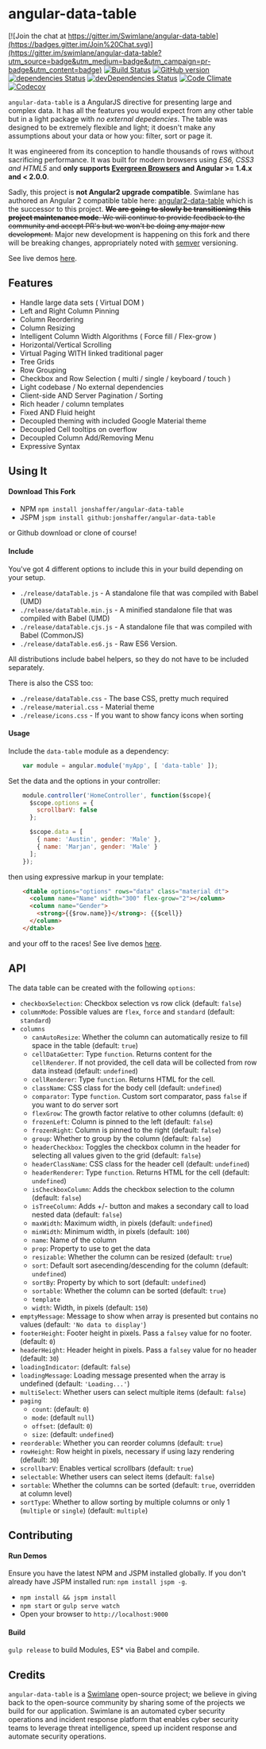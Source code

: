 # angular-data-table

[![Join the chat at https://gitter.im/Swimlane/angular-data-table](https://badges.gitter.im/Join%20Chat.svg)](https://gitter.im/swimlane/angular-data-table?utm_source=badge&utm_medium=badge&utm_campaign=pr-badge&utm_content=badge)
[![Build Status](https://travis-ci.org/jonshaffer/angular-data-table.svg?branch=master)](https://travis-ci.org/jonshaffer/angular-data-table)
[![GitHub version](https://badge.fury.io/gh/jonshaffer%2Fangular-data-table.svg)](https://badge.fury.io/gh/jonshaffer%2Fangular-data-table)
[![dependencies Status](https://img.shields.io/david/jonshaffer/angular-data-table.svg)](https://david-dm.org/jonshaffer/angular-data-table)
[![devDependencies Status](https://img.shields.io/david/dev/jonshaffer/angular-data-table.svg)](https://david-dm.org/jonshaffer/angular-data-table?type=dev)
[![Code Climate](https://codeclimate.com/github/jonshaffer/angular-data-table/badges/gpa.svg)](https://codeclimate.com/github/jonshaffer/angular-data-table)
[![Codecov](https://img.shields.io/codecov/c/github/jonshaffer/angular-data-table.svg)](https://codecov.io/gh/jonshaffer/angular-data-table)

`angular-data-table` is a AngularJS directive for presenting large and complex data.  It has all the features you would expect from any other table but in a light package with _no external depedencies_. The table was designed to be extremely flexible and light; it doesn't make any assumptions about your data or how you: filter, sort or page it.

It was engineered from its conception to handle thousands of rows without sacrificing performance.  It was built for modern browsers using _ES6, CSS3 and HTML5_ and **only supports [Evergreen Browsers](http://eisenbergeffect.bluespire.com/evergreen-browsers/) and Angular >= 1.4.x and < 2.0.0**.

Sadly, this project is **not Angular2 upgrade compatible**. Swimlane has authored an Angular 2 compatible table here: [angular2-data-table](https://github.com/swimlane/angular2-data-table) which is the successor to this project. ~~**We are going to slowly be transitioning this project maintenance mode**. We will continue to provide feedback to the community and accept PR's but we won't be doing any major new development.~~ Major new development is happening on this fork and there will be breaking changes, appropriately noted with [semver](http://semver.org/) versioning.

See live demos [here]( http://jonshaffer.github.io/angular-data-table/).

## Features

- Handle large data sets ( Virtual DOM )
- Left and Right Column Pinning
- Column Reordering
- Column Resizing
- Intelligent Column Width Algorithms ( Force fill / Flex-grow )
- Horizontal/Vertical Scrolling
- Virtual Paging WITH linked traditional pager
- Tree Grids
- Row Grouping
- Checkbox and Row Selection ( multi / single / keyboard / touch )
- Light codebase / No external dependencies
- Client-side AND Server Pagination / Sorting
- Rich header / column templates
- Fixed AND Fluid height
- Decoupled theming with included Google Material theme
- Decoupled Cell tooltips on overflow
- Decoupled Column Add/Removing Menu
- Expressive Syntax

## Using It

#### Download This Fork

- NPM `npm install jonshaffer/angular-data-table`
- JSPM `jspm install github:jonshaffer/angular-data-table`

or Github download or clone of course!



#### Include

You've got 4 different options to include this in your build depending on your setup.

- `./release/dataTable.js` - A standalone file that was compiled with Babel (UMD)
- `./release/dataTable.min.js` - A minified standalone file that was compiled with Babel (UMD)
- `./release/dataTable.cjs.js` - A standalone file that was compiled with Babel (CommonJS)
- `./release/dataTable.es6.js` - Raw ES6 Version.

All distributions include babel helpers, so they do not have to be included separately.

There is also the CSS too:

- `./release/dataTable.css` - The base CSS, pretty much required
- `./release/material.css` - Material theme
- `./release/icons.css` - If you want to show fancy icons when sorting

#### Usage

Include the `data-table` module as a dependency:

```javascript
    var module = angular.module('myApp', [ 'data-table' ]);
```

Set the data and the options in your controller:

```javascript
    module.controller('HomeController', function($scope){
      $scope.options = {
        scrollbarV: false
      };

      $scope.data = [
        { name: 'Austin', gender: 'Male' },
        { name: 'Marjan', gender: 'Male' }
      ];
    });
```

then using expressive markup in your template:

```html
    <dtable options="options" rows="data" class="material dt">
      <column name="Name" width="300" flex-grow="2"></column>
      <column name="Gender">
        <strong>{{$row.name}}</strong>: {{$cell}}
      </column>
    </dtable>
```

and your off to the races! See live demos [here](http://jonshaffer.github.io/angular-data-table/).

## API

The data table can be created with the following `options`:

- `checkboxSelection`: Checkbox selection vs row click (default: `false`)
- `columnMode`: Possible values are `flex`, `force` and `standard` (default: `standard`)
- `columns`
  - `canAutoResize`: Whether the column can automatically resize to fill space in the table (default: `true`)
  - `cellDataGetter`: Type `function`. Returns content for the `cellRenderer`. If not provided, the cell data will be collected from row data instead (default: `undefined`)
  - `cellRenderer`: Type `function`. Returns HTML for the cell.
  - `className`: CSS class for the body cell (default: `undefined`)
  - `comparator`: Type `function`. Custom sort comparator, pass `false` if you want to do server sort
  - `flexGrow`: The growth factor relative to other columns (default: `0`)
  - `frozenLeft`: Column is pinned to the left (default: `false`)
  - `frozenRight`: Column is pinned to the right (default: `false`)
  - `group`: Whether to group by the column (default: `false`)
  - `headerCheckbox`:  Toggles the checkbox column in the header for selecting all values given to the grid (default: `false`)
  - `headerClassName`: CSS class for the header cell (default: `undefined`)
  - `headerRenderer`: Type `function`. Returns HTML for the cell (default: `undefined`)
  - `isCheckboxColumn`: Adds the checkbox selection to the column (default: `false`)
  - `isTreeColumn`: Adds +/- button and makes a secondary call to load nested data (default: `false`)
  - `maxWidth`: Maximum width, in pixels (default: `undefined`)
  - `minWidth`: Minimum width, in pixels (default: `100`)
  - `name`: Name of the column
  - `prop`: Property to use to get the data
  - `resizable`: Whether the column can be resized (default: `true`)
  - `sort`: Default sort asecending/descending for the column (default: `undefined`)
  - `sortBy`: Property by which to sort (default: `undefined`)
  - `sortable`: Whether the column can be sorted (default: `true`)
  - `template`
  - `width`: Width, in pixels (default: `150`)
- `emptyMessage`: Message to show when array is presented but contains no values (default: `'No data to display'`)
- `footerHeight`: Footer height in pixels. Pass a  `falsey` value for no footer. (default: `0`)
- `headerHeight`: Header height in pixels. Pass a  `falsey` value for no header (default: `30`)
- `loadingIndicator`: (default: `false`)
- `loadingMessage`: Loading message presented when the array is undefined (default: `'Loading...'`)
- `multiSelect`: Whether users can select multiple items (default: `false`)
- `paging`
  - `count`: (default: `0`)
  - `mode`: (default `null`)
  - `offset`: (default: `0`)
  - `size`: (default: `undefined`)
- `reorderable`: Whether you can reorder columns (default: `true`)
- `rowHeight`: Row height in pixels, necessary if using lazy rendering (default: `30`)
- `scrollbarV`: Enables vertical scrollbars (default: `true`)
- `selectable`: Whether users can select items (default: `false`)
- `sortable`: Whether the columns can be sorted (default: `true`, overridden at column level)
- `sortType`: Whether to allow sorting by multiple columns or only 1 (`multiple` or `single`) (default: `multiple`)

## Contributing

#### Run Demos

Ensure you have the latest NPM and JSPM installed globally.  If you don't already have JSPM installed run: `npm install jspm -g`.

- `npm install && jspm install`
- `npm start` or `gulp serve watch`
- Open your browser to `http://localhost:9000`

#### Build

`gulp release` to build Modules, ES* via Babel and compile.

## Credits

`angular-data-table` is a [Swimlane](http://swimlane.com) open-source project; we believe in giving back to the open-source community by sharing some of the projects we build for our application. Swimlane is an automated cyber security operations and incident response platform that enables cyber security teams to leverage threat intelligence, speed up incident response and automate security operations.
